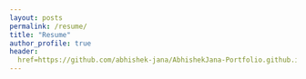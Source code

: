 ```yaml
---
layout: posts
permalink: /resume/
title: "Resume"
author_profile: true
header:
  href=https://github.com/abhishek-jana/AbhishekJana-Portfolio.github.io/raw/master/Abhishek_Jana_resume.pdf
---
```



